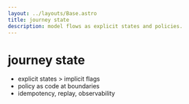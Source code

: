 ```yaml
---
layout: ../layouts/Base.astro
title: journey state
description: model flows as explicit states and policies.
---
```


# journey state

- explicit states > implicit flags
- policy as code at boundaries
- idempotency, replay, observability
